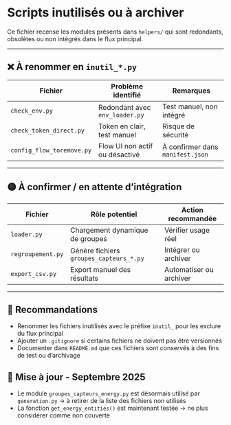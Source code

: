 # Scripts inutilisés ou à archiver

Ce fichier recense les modules présents dans `helpers/` qui sont redondants, obsolètes ou non intégrés dans le flux principal.

---

## ❌ À renommer en `inutil_*.py`

| Fichier                  | Problème identifié                                 | Remarques                  |
|--------------------------|----------------------------------------------------|----------------------------|
| `check_env.py`           | Redondant avec `env_loader.py`                    | Test manuel, non intégré   |
| `check_token_direct.py`  | Token en clair, test manuel                       | Risque de sécurité         |
| `config_flow_toremove.py`| Flow UI non actif ou désactivé                    | À confirmer dans `manifest.json` |

---

## 🟡 À confirmer / en attente d’intégration

| Fichier            | Rôle potentiel                              | Action recommandée          |
|--------------------|---------------------------------------------|------------------------------|
| `loader.py`        | Chargement dynamique de groupes             | Vérifier usage réel          |
| `regroupement.py`  | Génère fichiers `groupes_capteurs_*.py`     | Intégrer ou archiver         |
| `export_csv.py`    | Export manuel des résultats                 | Automatiser ou archiver      |

---

## 🧼 Recommandations

- Renommer les fichiers inutilisés avec le préfixe `inutil_` pour les exclure du flux principal
- Ajouter un `.gitignore` si certains fichiers ne doivent pas être versionnés
- Documenter dans `README.md` que ces fichiers sont conservés à des fins de test ou d’archivage

## 🔄 Mise à jour - Septembre 2025

- Le module `groupes_capteurs_energy.py` est désormais utilisé par `generation.py` → à retirer de la liste des fichiers non utilisés
- La fonction `get_energy_entities()` est maintenant testée → ne plus considérer comme non couverte
